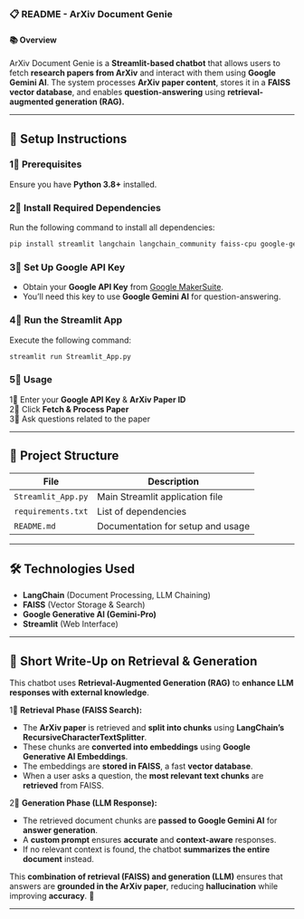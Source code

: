 ### 📋 README - ArXiv Document Genie  

#### 📚 Overview  
ArXiv Document Genie is a **Streamlit-based chatbot** that allows users to fetch **research papers from ArXiv** and interact with them using **Google Gemini AI**. The system processes **ArXiv paper content**, stores it in a **FAISS vector database**, and enables **question-answering** using **retrieval-augmented generation (RAG).**  

---

## 🚀 Setup Instructions  

### **1⃣ Prerequisites**  
Ensure you have **Python 3.8+** installed.  

### **2⃣ Install Required Dependencies**  
Run the following command to install all dependencies:  
```bash
pip install streamlit langchain langchain_community faiss-cpu google-generativeai arxiv pymupdf
```

### **3⃣ Set Up Google API Key**  
- Obtain your **Google API Key** from [Google MakerSuite](https://makersuite.google.com/app/apikey).  
- You’ll need this key to use **Google Gemini AI** for question-answering.  

### **4⃣ Run the Streamlit App**  
Execute the following command:  
```bash
streamlit run Streamlit_App.py
```

### **5⃣ Usage**  
1⃣ Enter your **Google API Key** & **ArXiv Paper ID**  
2⃣ Click **Fetch & Process Paper**  
3⃣ Ask questions related to the paper  

---

## 📂 Project Structure  

| File | Description |
|------|------------|
| `Streamlit_App.py` | Main Streamlit application file |
| `requirements.txt` | List of dependencies |
| `README.md` | Documentation for setup and usage |

---

## 🛠 Technologies Used  
- **LangChain** (Document Processing, LLM Chaining)  
- **FAISS** (Vector Storage & Search)  
- **Google Generative AI (Gemini-Pro)**  
- **Streamlit** (Web Interface)  

---

## 📌 Short Write-Up on Retrieval & Generation  

This chatbot uses **Retrieval-Augmented Generation (RAG)** to **enhance LLM responses with external knowledge**.  

1⃣ **Retrieval Phase (FAISS Search):**  
   - The **ArXiv paper** is retrieved and **split into chunks** using **LangChain’s RecursiveCharacterTextSplitter**.  
   - These chunks are **converted into embeddings** using **Google Generative AI Embeddings**.  
   - The embeddings are **stored in FAISS**, a fast **vector database**.  
   - When a user asks a question, the **most relevant text chunks** are **retrieved** from FAISS.  

2⃣ **Generation Phase (LLM Response):**  
   - The retrieved document chunks are **passed to Google Gemini AI** for **answer generation**.  
   - A **custom prompt** ensures **accurate** and **context-aware** responses.  
   - If no relevant context is found, the chatbot **summarizes the entire document** instead.  

This **combination of retrieval (FAISS) and generation (LLM)** ensures that answers are **grounded in the ArXiv paper**, reducing **hallucination** while improving **accuracy**. 🚀  

---


